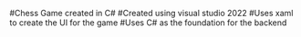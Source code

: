 #Chess Game created in C#
#Created using visual studio 2022
#Uses xaml to create the UI for the game 
#Uses C# as the foundation for the backend 
